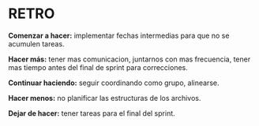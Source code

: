 # RETRO 

**Comenzar a hacer:**
    implementar fechas intermedias para que no se acumulen tareas.

**Hacer más:**
    tener mas comunicacion, juntarnos con mas frecuencia, tener mas tiempo antes del final de sprint para correcciones.

**Continuar haciendo:**
    seguir coordinando como grupo, alinearse.

**Hacer menos:**
    no planificar las estructuras de los archivos.

**Dejar de hacer:** 
    tener tareas para el final del sprint.